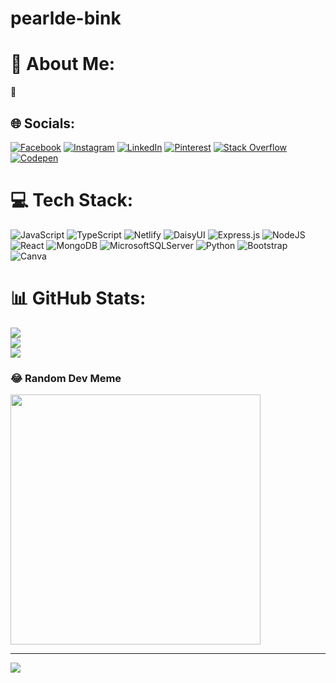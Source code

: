 ﻿# pearlde-bink
# 💫 About Me:
🔭


## 🌐 Socials:
[![Facebook](https://img.shields.io/badge/Facebook-%231877F2.svg?logo=Facebook&logoColor=white)](https://facebook.com/https://www.facebook.com/profile.php?id=100073646817374) [![Instagram](https://img.shields.io/badge/Instagram-%23E4405F.svg?logo=Instagram&logoColor=white)](https://instagram.com/https://www.instagram.com/pearlde_bink/) [![LinkedIn](https://img.shields.io/badge/LinkedIn-%230077B5.svg?logo=linkedin&logoColor=white)](https://linkedin.com/in/https://www.linkedin.com/in/tu%E1%BA%A5n-b%C3%ACnh-nguy%E1%BB%85n-ng%E1%BB%8Dc-4b0729212/) [![Pinterest](https://img.shields.io/badge/Pinterest-%23E60023.svg?logo=Pinterest&logoColor=white)](https://pinterest.com/https://www.pinterest.com/tuanbinhnguyenngoc/) [![Stack Overflow](https://img.shields.io/badge/-Stackoverflow-FE7A16?logo=stack-overflow&logoColor=white)](https://stackoverflow.com/users/https://stackoverflow.com/users/20380349/nguy%e1%bb%85n-ng%e1%bb%8dc-tu%e1%ba%a5n-b%c3%acnh) [![Codepen](https://img.shields.io/badge/Codepen-000000?style=for-the-badge&logo=codepen&logoColor=white)](https://codepen.io/pearlde_bink) 

# 💻 Tech Stack:
![JavaScript](https://img.shields.io/badge/javascript-%23323330.svg?style=flat&logo=javascript&logoColor=%23F7DF1E) ![TypeScript](https://img.shields.io/badge/typescript-%23007ACC.svg?style=flat&logo=typescript&logoColor=white) ![Netlify](https://img.shields.io/badge/netlify-%23000000.svg?style=flat&logo=netlify&logoColor=#00C7B7) ![DaisyUI](https://img.shields.io/badge/daisyui-5A0EF8?style=flat&logo=daisyui&logoColor=white) ![Express.js](https://img.shields.io/badge/express.js-%23404d59.svg?style=flat&logo=express&logoColor=%2361DAFB) ![NodeJS](https://img.shields.io/badge/node.js-6DA55F?style=flat&logo=node.js&logoColor=white) ![React](https://img.shields.io/badge/react-%2320232a.svg?style=flat&logo=react&logoColor=%2361DAFB) ![MongoDB](https://img.shields.io/badge/MongoDB-%234ea94b.svg?style=flat&logo=mongodb&logoColor=white) ![MicrosoftSQLServer](https://img.shields.io/badge/Microsoft%20SQL%20Server-CC2927?style=flat&logo=microsoft%20sql%20server&logoColor=white) ![Python](https://img.shields.io/badge/python-3670A0?style=flat&logo=python&logoColor=ffdd54) ![Bootstrap](https://img.shields.io/badge/bootstrap-%238511FA.svg?style=flat&logo=bootstrap&logoColor=white) ![Canva](https://img.shields.io/badge/Canva-%2300C4CC.svg?style=flat&logo=Canva&logoColor=white)
# 📊 GitHub Stats:
![](https://github-readme-stats.vercel.app/api?username=pearlde-bink&theme=bear&hide_border=false&include_all_commits=false&count_private=false)<br/>
![](https://github-readme-streak-stats.herokuapp.com/?user=pearlde-bink&theme=bear&hide_border=false)<br/>
![](https://github-readme-stats.vercel.app/api/top-langs/?username=pearlde-bink&theme=bear&hide_border=false&include_all_commits=false&count_private=false&layout=compact)

### 😂 Random Dev Meme
<img src='https://randommeme-five.vercel.app/' style="height: 400px;"/>

---
[![](https://visitcount.itsvg.in/api?id=pearlde-bink&icon=6&color=11)](https://visitcount.itsvg.in)

<!-- Proudly created with GPRM ( https://gprm.itsvg.in ) -->
